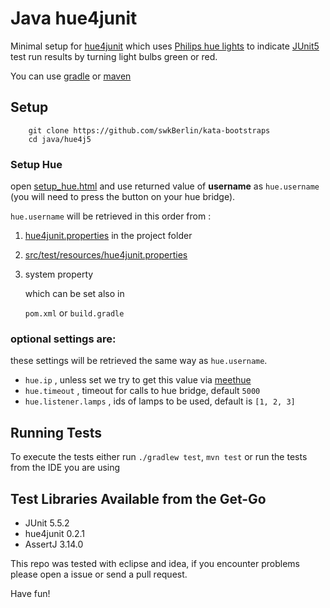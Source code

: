 # Java hue4junit


Minimal setup for [hue4junit](https://github.com/mklose/hue4junit) which uses [Philips hue lights](https://www2.meethue.com/en-us/starter-kits) to indicate [JUnit5](https://junit.org/junit5/) test run results by turning light bulbs green or red.

You can use [gradle](https://gradle.org/) or [maven](https://maven.apache.org/)

## Setup

```
    git clone https://github.com/swkBerlin/kata-bootstraps
    cd java/hue4j5
```

### Setup Hue
open [setup_hue.html](http://htmlpreview.github.io/?https://github.com/mklose/hue4junit/blob/master/setup_hue.html) and use returned value of __username__ as `hue.username` (you will need to press the button on your hue bridge).

`hue.username` will be retrieved in this order from :

 1. [hue4junit.properties](hue4junit.properties) in the project folder
 1. [src/test/resources/hue4junit.properties](src/test/resources/hue4junit.properties)
 1. system property

    which can be set also in  

    `pom.xml` or `build.gradle`

 ### optional settings are:
 these settings will be retrieved the same way as `hue.username`.
  - `hue.ip` , unless set we try to get this value via [meethue](https://www.meethue.com/api/nupnp)
  - `hue.timeout` , timeout for calls to hue bridge, default `5000`
  - `hue.listener.lamps` , ids of lamps to be used, default is  `[1, 2, 3]`

## Running Tests

To execute the tests either run `./gradlew test`, `mvn test` or run the tests from the IDE you are using

## Test Libraries Available from the Get-Go
- JUnit 5.5.2
- hue4junit 0.2.1
- AssertJ 3.14.0

This repo was tested with eclipse and idea, if you encounter problems please open a issue or send a pull request.

Have fun!
